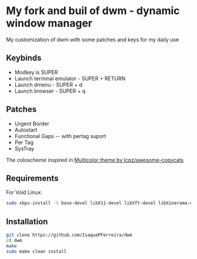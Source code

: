 # My fork and buil of dwm - dynamic window manager
My customization of dwm with some patches and keys for my
daily use

Keybinds
---
- Modkey is SUPER
- Launch terminal emulator - SUPER + RETURN
- Launch dmenu - SUPER + d
- Launch browser - SUPER + q

Patches
---
- Urgent Border
- Autostart
- Functional Gaps -- with pertag suport
- Per Tag
- SysTray

The coloscheme inspired in [Multicolor theme by lcpz/awesome-copycats](https://github.com/lcpz/awesome-copycats)

Requirements
---
For Void Linux:
```sh
sudo xbps-install -S base-devel libX11-devel libXft-devel libXinerama-devel noto-fonts-ttf noto-fonts-ttf-extra font-hack-ttf
```

Installation
---
```sh
git clone https://github.com/IsaquePFerreira/dwm
cd dwm
make
sudo make clean install
```
